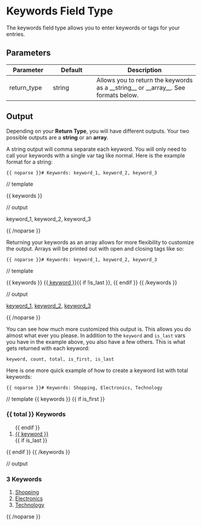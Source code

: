 # Keywords Field Type
		
The keywords field type allows you to enter keywords or tags for your entries. 
 
## Parameters
 
<table cellpadding="0" cellspacing="0" class="docs_table"> 
	<thead> 
		<tr> 
			<th width="100"> 
				Parameter</th> 
			<th width="100"> 
				Default</th> 
			<th> 
				Description</th> 
		</tr> 
	</thead> 
	<tbody> 
		<tr> 
			<td>return_type</td> 
			<td>string</td> 
			<td>Allows you to return the keywords as a __string__ or __array__. See formats below.</td> 
		</tr> 
</tbody> 
</table> 
 
## Output
 
Depending on your __Return Type__, you will have different outputs. Your two possible outputs are a __string__ or an __array__.

A string output will comma separate each keyword. You will only need to call your keywords with a single var tag like normal. Here is the example format for a string:

	{{ noparse }}# Keywords: keyword_1, keyword_2, keyword_3

// template
<div class="keywords">
	<p>{{ keywords }}</p>
</div>

// output
<div class="keywords">
	<p>keyword_1, keyword_2, keyword_3</p>
</div>{{ /noparse }}

Returning your keywords as an array allows for more flexibility to customize the output. Arrays will be printed out with open and closing tags like so:

	{{ noparse }}# Keywords: keyword_1, keyword_2, keyword_3

// template
<div class="keywords">
	<p>
		{{ keywords }}
		<a href="/tagged/{{ keyword }}">{{ keyword }}</a>{{ if !is_last }}, {{ endif }}
		{{ /keywords }}
	</p>
</div>

// output
<div class="keywords">
	<p>
		<a href="/tagged/keyword_1">keyword_1</a>, 
		<a href="/tagged/keyword_2">keyword_2</a>, 
		<a href="/tagged/keyword_3">keyword_3</a>
	</p>
</div>{{ /noparse }}

You can see how much more customized this output is. This allows you do almost what ever you please. In addition to the `keyword` and `is_last` vars you have in the example above, you also have a few others. This is what gets returned with each keyword:

	keyword, count, total, is_first, is_last

Here is one more quick example of how to create a keyword list with total keywords:

	{{ noparse }}# Keywords: Shopping, Electronics, Technology

// template
{{ keywords }}
	{{ if is_first }}
	<h3>{{ total }} Keywords</h3>
	<ol>
	{{ endif }}
		<li><a href="/tagged/{{ keyword }}">{{ keyword }}</a></li>
	{{ if is_last }}
	</ol>
	{{ endif }}
{{ /keywords }}

// output
<h3>3 Keywords</h3>
<ol>
	<li><a href="/tagged/Shopping">Shopping</a></li>
	<li><a href="/tagged/Electronics">Electronics</a></li>
	<li><a href="/tagged/Technology">Technology</a></li>
</ol>{{ /noparse }}

